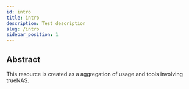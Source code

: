 ```yaml
---
id: intro
title: intro
description: Test description
slug: /intro
sidebar_position: 1
---
```


## Abstract

This resource is created as a aggregation of usage and tools involving trueNAS.
